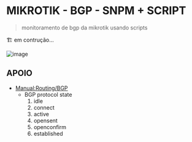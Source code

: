 # MIKROTIK - BGP - SNPM + SCRIPT

> monitoramento de bgp da mikrotik usando scripts

🏗️ em contrução...

![image](https://user-images.githubusercontent.com/23584038/147112715-7ca5470a-de49-4ab8-990a-6f492a9bfda8.png)

## APOIO

* [Manual:Routing/BGP](https://wiki.mikrotik.com/wiki/Manual:Routing/BGP)
  * BGP protocol state
    1) idle
    2) connect
    3) active
    4) opensent
    5) openconfirm
    6) established
